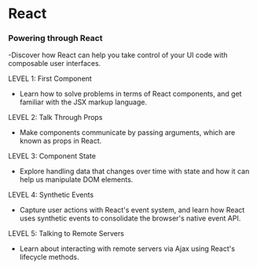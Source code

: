 # React 



### Powering through React
-Discover how React can help you take control of your UI code with composable user interfaces.

LEVEL 1: First Component
- Learn how to solve problems in terms of React components, and get familiar with the JSX markup language.
	
LEVEL 2: Talk Through Props
- Make components communicate by passing arguments, which are known as props in React.

LEVEL 3: Component State
- Explore handling data that changes over time with state and how it can help us manipulate DOM elements.

LEVEL 4: Synthetic Events
- Capture user actions with React's event system, and learn how React uses synthetic events to consolidate the browser's native event API.

LEVEL 5: Talking to Remote Servers
- Learn about interacting with remote servers via Ajax using React's lifecycle methods.


